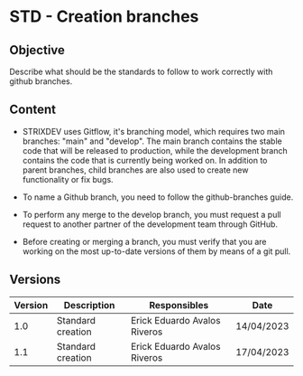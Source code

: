 # STD - Creation branches

## Objective

Describe what should be the standards to follow to work correctly with github branches.

## Content

- STRIXDEV uses Gitflow, it's branching model, which requires two main branches: "main" and "develop". The main branch contains the stable code that will be released to production, while the development branch contains the code that is currently being worked on. In addition to parent branches, child branches are also used to create new functionality or fix bugs.

- To name a Github branch, you need to follow the github-branches guide.

- To perform any merge to the develop branch, you must request a pull request to another partner of the development team through GitHub.

- Before creating or merging a branch, you must verify that you are working on the most up-to-date versions of them by means of a git pull.

## Versions

| Version | Description        | Responsibles                     | Date       |
| ------- | ------------------ | -------------------------------- | ---------- |
| 1.0     | Standard creation  | Erick Eduardo Avalos Riveros     | 14/04/2023 |
| 1.1     | Standard creation  | Erick Eduardo Avalos Riveros     | 17/04/2023 |